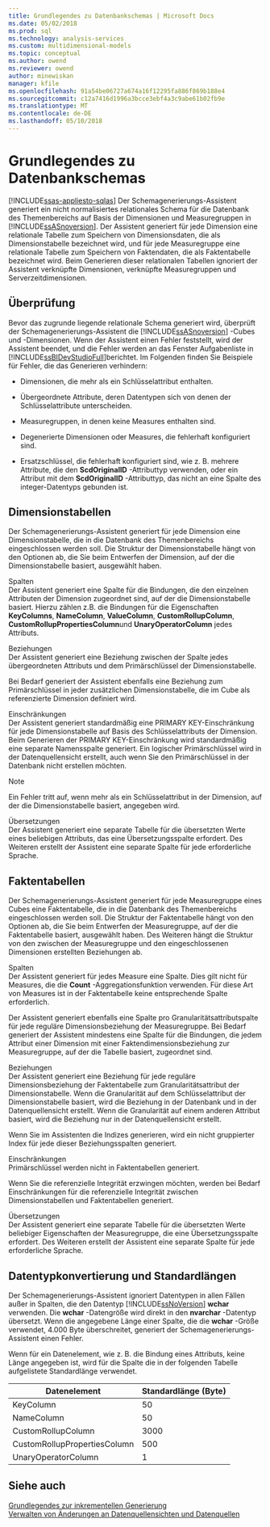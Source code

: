 ```yaml
---
title: Grundlegendes zu Datenbankschemas | Microsoft Docs
ms.date: 05/02/2018
ms.prod: sql
ms.technology: analysis-services
ms.custom: multidimensional-models
ms.topic: conceptual
ms.author: owend
ms.reviewer: owend
author: minewiskan
manager: kfile
ms.openlocfilehash: 91a54be06727a674a16f12295fa886f869b188e4
ms.sourcegitcommit: c12a7416d1996a3bcce3ebf4a3c9abe61b02fb9e
ms.translationtype: MT
ms.contentlocale: de-DE
ms.lasthandoff: 05/10/2018
---
```

# <a name="understanding-the-database-schemas"></a>Grundlegendes zu Datenbankschemas
[!INCLUDE[ssas-appliesto-sqlas](../../includes/ssas-appliesto-sqlas.md)]
  Der Schemagenerierungs-Assistent generiert ein nicht normalisiertes relationales Schema für die Datenbank des Themenbereichs auf Basis der Dimensionen und Measuregruppen in [!INCLUDE[ssASnoversion](../../includes/ssasnoversion-md.md)]. Der Assistent generiert für jede Dimension eine relationale Tabelle zum Speichern von Dimensionsdaten, die als Dimensionstabelle bezeichnet wird, und für jede Measuregruppe eine relationale Tabelle zum Speichern von Faktendaten, die als Faktentabelle bezeichnet wird. Beim Generieren dieser relationalen Tabellen ignoriert der Assistent verknüpfte Dimensionen, verknüpfte Measuregruppen und Serverzeitdimensionen.  
  
## <a name="validation"></a>Überprüfung  
 Bevor das zugrunde liegende relationale Schema generiert wird, überprüft der Schemagenerierungs-Assistent die [!INCLUDE[ssASnoversion](../../includes/ssasnoversion-md.md)] -Cubes und -Dimensionen. Wenn der Assistent einen Fehler feststellt, wird der Assistent beendet, und die Fehler werden an das Fenster Aufgabenliste in [!INCLUDE[ssBIDevStudioFull](../../includes/ssbidevstudiofull-md.md)]berichtet. Im Folgenden finden Sie Beispiele für Fehler, die das Generieren verhindern:  
  
-   Dimensionen, die mehr als ein Schlüsselattribut enthalten.  
  
-   Übergeordnete Attribute, deren Datentypen sich von denen der Schlüsselattribute unterscheiden.  
  
-   Measuregruppen, in denen keine Measures enthalten sind.  
  
-   Degenerierte Dimensionen oder Measures, die fehlerhaft konfiguriert sind.  
  
-   Ersatzschlüssel, die fehlerhaft konfiguriert sind, wie z. B. mehrere Attribute, die den **ScdOriginalID** -Attributtyp verwenden, oder ein Attribut mit dem **ScdOriginalID** -Attributtyp, das nicht an eine Spalte des integer-Datentyps gebunden ist.  
  
## <a name="dimension-tables"></a>Dimensionstabellen  
 Der Schemagenerierungs-Assistent generiert für jede Dimension eine Dimensionstabelle, die in die Datenbank des Themenbereichs eingeschlossen werden soll. Die Struktur der Dimensionstabelle hängt von den Optionen ab, die Sie beim Entwerfen der Dimension, auf der die Dimensionstabelle basiert, ausgewählt haben.  
  
 Spalten  
 Der Assistent generiert eine Spalte für die Bindungen, die den einzelnen Attributen der Dimension zugeordnet sind, auf der die Dimensionstabelle basiert. Hierzu zählen z.B. die Bindungen für die Eigenschaften **KeyColumns**, **NameColumn**, **ValueColumn**, **CustomRollupColumn**, **CustomRollupPropertiesColumn**und **UnaryOperatorColumn** jedes Attributs.  
  
 Beziehungen  
 Der Assistent generiert eine Beziehung zwischen der Spalte jedes übergeordneten Attributs und dem Primärschlüssel der Dimensionstabelle.  
  
 Bei Bedarf generiert der Assistent ebenfalls eine Beziehung zum Primärschlüssel in jeder zusätzlichen Dimensionstabelle, die im Cube als referenzierte Dimension definiert wird.  
  
 Einschränkungen  
 Der Assistent generiert standardmäßig eine PRIMARY KEY-Einschränkung für jede Dimensionstabelle auf Basis des Schlüsselattributs der Dimension. Beim Generieren der PRIMARY KEY-Einschränkung wird standardmäßig eine separate Namensspalte generiert. Ein logischer Primärschlüssel wird in der Datenquellensicht erstellt, auch wenn Sie den Primärschlüssel in der Datenbank nicht erstellen möchten.  
  
> [!NOTE]  
>  Ein Fehler tritt auf, wenn mehr als ein Schlüsselattribut in der Dimension, auf der die Dimensionstabelle basiert, angegeben wird.  
  
 Übersetzungen  
 Der Assistent generiert eine separate Tabelle für die übersetzten Werte eines beliebigen Attributs, das eine Übersetzungsspalte erfordert. Des Weiteren erstellt der Assistent eine separate Spalte für jede erforderliche Sprache.  
  
## <a name="fact-tables"></a>Faktentabellen  
 Der Schemagenerierungs-Assistent generiert für jede Measuregruppe eines Cubes eine Faktentabelle, die in die Datenbank des Themenbereichs eingeschlossen werden soll. Die Struktur der Faktentabelle hängt von den Optionen ab, die Sie beim Entwerfen der Measuregruppe, auf der die Faktentabelle basiert, ausgewählt haben. Des Weiteren hängt die Struktur von den zwischen der Measuregruppe und den eingeschlossenen Dimensionen erstellten Beziehungen ab.  
  
 Spalten  
 Der Assistent generiert für jedes Measure eine Spalte. Dies gilt nicht für Measures, die die **Count** -Aggregationsfunktion verwenden. Für diese Art von Measures ist in der Faktentabelle keine entsprechende Spalte erforderlich.  
  
 Der Assistent generiert ebenfalls eine Spalte pro Granularitätsattributspalte für jede reguläre Dimensionsbeziehung der Measuregruppe. Bei Bedarf generiert der Assistent mindestens eine Spalte für die Bindungen, die jedem Attribut einer Dimension mit einer Faktendimensionsbeziehung zur Measuregruppe, auf der die Tabelle basiert, zugeordnet sind.  
  
 Beziehungen  
 Der Assistent generiert eine Beziehung für jede reguläre Dimensionsbeziehung der Faktentabelle zum Granularitätsattribut der Dimensionstabelle. Wenn die Granularität auf dem Schlüsselattribut der Dimensionstabelle basiert, wird die Beziehung in der Datenbank und in der Datenquellensicht erstellt. Wenn die Granularität auf einem anderen Attribut basiert, wird die Beziehung nur in der Datenquellensicht erstellt.  
  
 Wenn Sie im Assistenten die Indizes generieren, wird ein nicht gruppierter Index für jede dieser Beziehungsspalten generiert.  
  
 Einschränkungen  
 Primärschlüssel werden nicht in Faktentabellen generiert.  
  
 Wenn Sie die referenzielle Integrität erzwingen möchten, werden bei Bedarf Einschränkungen für die referenzielle Integrität zwischen Dimensionstabellen und Faktentabellen generiert.  
  
 Übersetzungen  
 Der Assistent generiert eine separate Tabelle für die übersetzten Werte beliebiger Eigenschaften der Measuregruppe, die eine Übersetzungsspalte erfordert. Des Weiteren erstellt der Assistent eine separate Spalte für jede erforderliche Sprache.  
  
## <a name="data-type-conversion-and-default-lengths"></a>Datentypkonvertierung und Standardlängen  
 Der Schemagenerierungs-Assistent ignoriert Datentypen in allen Fällen außer in Spalten, die den Datentyp [!INCLUDE[ssNoVersion](../../includes/ssnoversion-md.md)] **wchar** verwenden. Die **wchar** -Datengröße wird direkt in den **nvarchar** -Datentyp übersetzt. Wenn die angegebene Länge einer Spalte, die die **wchar** -Größe verwendet, 4.000 Byte überschreitet, generiert der Schemagenerierungs-Assistent einen Fehler.  
  
 Wenn für ein Datenelement, wie z. B. die Bindung eines Attributs, keine Länge angegeben ist, wird für die Spalte die in der folgenden Tabelle aufgelistete Standardlänge verwendet.  
  
|Datenelement|Standardlänge (Byte)|  
|---------------|------------------------------|  
|KeyColumn|50|  
|NameColumn|50|  
|CustomRollupColumn|3000|  
|CustomRollupPropertiesColumn|500|  
|UnaryOperatorColumn|1|  
  
## <a name="see-also"></a>Siehe auch  
 [Grundlegendes zur inkrementellen Generierung](../../analysis-services/multidimensional-models/understanding-incremental-generation.md)   
 [Verwalten von Änderungen an Datenquellensichten und Datenquellen](../../analysis-services/multidimensional-models/manage-changes-to-data-source-views-and-data-sources.md)  
  
  

